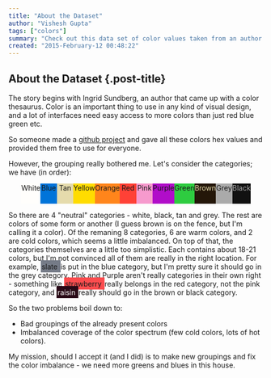 ```yaml
---
title: "About the Dataset"
author: "Vishesh Gupta"
tags: ["colors"]
summary: "Check out this data set of color values taken from an author's color thesarus. The main takeaways - how do you group colors? How do you determine if there are missing/superfluous colors in the data set?"
created: "2015-February-12 00:48:22"
---
```


## About the Dataset {.post-title}

The story begins with Ingrid Sundberg, an author that came up with a color thesaurus.
Color is an important thing to use in any kind of visual design, and a lot of interfaces need easy access to more colors than just red blue green etc.

So someone made a [github project][githubcolors] and gave all these colors hex values and provided them free to use for everyone.

However, the grouping really bothered me. Let's consider the categories; we have (in order):

<span style="margin: 0 auto; width:90%; height: 40px; display:flex; justify-content:space-around; text-align:center; vertical-align: center;">
  <span style="flex:1; background-color: #fffefc;">White</span>
  <span style="flex:1; background-color: #0074d9;">Blue</span>
  <span style="flex:1; background-color: #e5dbac;">Tan</span>
  <span style="flex:1; background-color: #ffdc00;">Yellow</span>
  <span style="flex:1; background-color: #ff851b;">Orange</span>
  <span style="flex:1; background-color: #ff4136;">Red</span>
  <span style="flex:1; background-color: #f69acd;">Pink</span>
  <span style="flex:1; background-color: #b10dc9;">Purple</span>
  <span style="flex:1; background-color: #2ecc40;">Green</span>
  <span style="flex:1; background-color: #241709; color: #e5dbac;">Brown</span>
  <span style="flex:1; background-color: #aaaaaa;">Grey</span>
  <span style="flex:1; background-color: #111111; color: #aaaaaa">Black</span>
</span>

So there are 4 "neutral" categories - white, black, tan and grey. The rest are colors of some form or another (I guess brown is on the fence, but I'm calling it a color). Of the remaning 8 categories, 6 are warm colors, and 2 are cold colors, which seems a little imbalanced. On top of that, the categories themselves are a little too simplistic. Each contains about 18-21 colors, but I'm not convinced all of them are really in the right location. For example, <span style="background-color:#757b87; padding: 0.25em 2px; text-align: center;"> slate </span> is put in the blue category, but I'm pretty sure it should go in the grey category. Pink and Purple aren't really categories in their own right - something like <span style="background-color:#fc4c4e; padding: 0.25em 2px; text-align: center;"> strawberry </span> really belongs in the red category, not the pink category, and <span style="background-color:#290916; color: white; padding: 0.25em 2px; text-align: center;"> raisin </span> really should go in the brown or black category.

So the two problems boil down to:

* Bad groupings of the already present colors
* Imbalanced coverage of the color spectrum (few cold colors, lots of hot colors).

My mission, should I accept it (and I did) is to make new groupings and fix the color imbalance - we need more greens and blues in this house.

[githubcolors]: http://dudleystorey.github.io/thenewdefaults/
